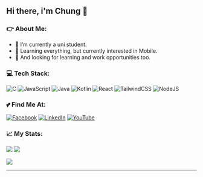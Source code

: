## Hi there, i'm Chung 👋                                                  



### 👉 About Me:

- 🔭 I’m currently a uni student.
- 🌱 Learning everything, but currently interested in Mobile.
- 👯 And looking for learning and work opportunities too.

### 💻 Tech Stack:
![C](https://img.shields.io/badge/c-%2300599C.svg?style=flat&logo=c&logoColor=white) ![JavaScript](https://img.shields.io/badge/javascript-%23323330.svg?style=flat&logo=javascript&logoColor=%23F7DF1E) ![Java](https://img.shields.io/badge/java-%23ED8B00.svg?style=flat&logo=openjdk&logoColor=white) ![Kotlin](https://img.shields.io/badge/kotlin-%237F52FF.svg?style=flat&logo=kotlin&logoColor=white) ![React](https://img.shields.io/badge/react-%2320232a.svg?style=flat&logo=react&logoColor=%2361DAFB) ![TailwindCSS](https://img.shields.io/badge/tailwindcss-%2338B2AC.svg?style=flat&logo=tailwind-css&logoColor=white) ![NodeJS](https://img.shields.io/badge/node.js-6DA55F?style=flat&logo=node.js&logoColor=white)

### 💕 Find Me At:

[![Facebook](https://img.shields.io/badge/Facebook-%231877F2.svg?logo=Facebook&logoColor=white)](https://facebook.com/https://www.facebook.com/goilachun) [![LinkedIn](https://img.shields.io/badge/LinkedIn-%230077B5.svg?logo=linkedin&logoColor=white)](https://linkedin.com/in/https://www.linkedin.com/in/doanchungnb/) [![YouTube](https://img.shields.io/badge/YouTube-%23FF0000.svg?logo=YouTube&logoColor=white)](https://youtube.com/@https://www.youtube.com/@chunchu_d/featured) 

### 📈 My Stats:
![](https://github-readme-stats.vercel.app/api?username=DoanTChung-HE176077&theme=vue-dark&hide_border=true&include_all_commits=false&count_private=false)  ![](https://github-readme-stats.vercel.app/api/top-langs/?username=DoanTChung-HE176077&theme=vue-dark&hide_border=true&include_all_commits=false&count_private=false&layout=compact)


[![](https://visitcount.itsvg.in/api?id=DoanTChung-HE176077&icon=0&color=8)](https://visitcount.itsvg.in)

---


<!-- Proudly created with GPRM ( https://gprm.itsvg.in ) -->
